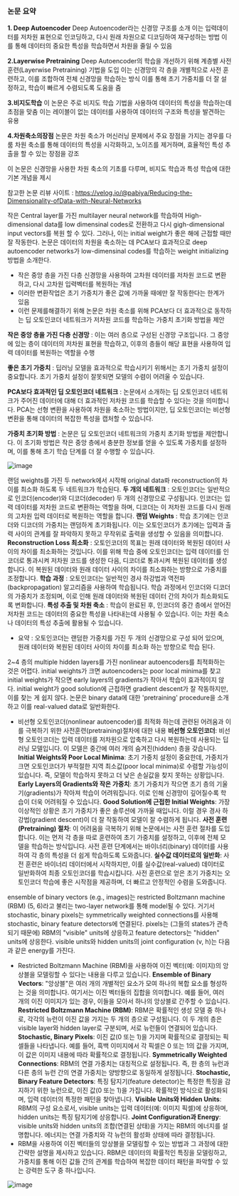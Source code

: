 ### 논문 요약
**1. Deep Autoencoder**
Deep Autoencoder라는 신경망 구조를 소개
이는 입력데이터를 저차원 표현으로 인코딩하고, 다시 원래 차원으로 디코딩하여 재구성하는 방법
이를 통해 데이터의 중요한 특성을 학습하면서 차원을 줄일 수 있음

**2.Layerwise Pretraining**
Deep Autoencoder의 학습을 개선하기 위해 계층별 사전 훈련(Layerwise Pretraining) 기법을 도입
이는 신경망의 각 층을 개별적으로 사전 훈련하고, 이를 조합하여 전체 신경망을 학습하는 방식
이를 통해 초기 가중치를 더 잘 설정하고, 학습이 빠르게 수렴되도록 도움을 줌

**3.비지도학습**
이 논문은 주로 비지도 학습 기법을 사용하여 데이터의 특성을 학습하는데 초점을 맞춤
이는 레이블이 없는 데이터를 사용하여 데이터의 구조와 특성을 발견하는 유용

**4.차원축소의장점**
논문은 차원 축소가 머신러닝 문제에서 주요 장점을 가지는 경우를 다룸
차원 축소를 통해 데이터의 특성을 시각화하고, 노이즈를 제거하며, 효율적인 특성 추출을 할 수 있는 장점을 강조

이 논문은 신경망을 사용한 차원 축소의 기초를 다루며, 비지도 학습과 특성 학습에 대한 기본 개념을 제시

참고한 논문 리뷰 사이트 : https://velog.io/@pabiya/Reducing-the-Dimensionality-ofData-with-Neural-Networks

작은 Central layer를 가진 multilayer neural network를 학습하여 High-dimensional data를 low dimensinal codes로 전환하고 다시 gigh-dimensional input vectors를 복원 할 수 있다.
그러나, 이는 initial weight가 좋은 해에 근접할 때만 잘 작동한다.
논문은 데이터의 차원을 축소하는 데 PCA보다 효과적으로 deep autoencoder networks가 low-dimensinal codes를 학습하는 weight initializing 방법을 소개한다.
- 작은 중앙 층을 가진 다층 신경망을 사용하여 고차원 데이터를 저차원 코드로 변환하고, 다시 고차원 입력벡터를 복원하는 개념
- 이러한 변환작업은 초기 가중치가 좋은 값에 가까울 때에만 잘 작동한다는 한계가 있음
- 이런 문제를해결하기 위해 논문은 차원 축소를 위해 PCA보다 더 효과적으로 동작하는 딥 오토인코더 네트워크가 저차원 코드를 학습하는 가중치 초기화 방법을 제안

**작은 중앙 층을 가진 다층 신경망** : 이는 여러 층으로 구성된 신경망 구조입니다. 그 중앙에 있는 층이 데이터의 저차원 표현을 학습하고, 이후의 층들이 해당 표현을 사용하여 입력 데이터를 복원하는 역할을 수행

**좋은 초기 가중치** : 딥러닝 모델을 효과적으로 학습시키기 위해서는 초기 가중치 설정이 중요합니다. 초기 가중치 설정이 잘못되면 모델의 수렴이 어려울 수 있습니다.

**PCA보다 효과적인 딥 오토인코더 네트워크** : 논문에서 소개하는 딥 오토인코더 네트워크가 주어진 데이터에 대해 더 효과적인 저차원 코드를 학습할 수 있다는 것을 의미합니다.
PCA는 선형 변환을 사용하여 차원을 축소하는 방법이지만, 딥 오토인코더는 비선형 변환을 통해 데이터의 복잡한 특성을 캡처할 수 있습니다.

**가중치 초기화 방법** :  논문은 딥 오토인코더 네트워크의 가중치 초기화 방법을 제안합니다. 이 초기화 방법은 작은 중앙 층에서 충분한 정보를 얻을 수 있도록 가중치를 설정하며, 이를 통해 초기 학습 단계를 더 잘 수행할 수 있습니다.

![image](https://github.com/jooyeop/Computer_Vison_Paper/assets/97720878/073e370a-f449-4b95-af61-3b00011e0274)

랜덤 weights를 가진 두 network에서 시작해 original data롸 reconstruction의 차이를 최소화 하도록 두 네트워크가 학습된다.
**두 개의 네트워크** : 오토인코더는 일반적으로 인코더(encoder)와 디코더(decoder) 두 개의 신경망으로 구성됩니다.
인코더는 입력 데이터를 저차원 코드로 변환하는 역할을 하며, 디코더는 이 저차원 코드를 다시 원래의 고차원 입력 데이터로 복원하는 역할을 합니다.
**랜덤 Weights** : 학습 초기에는 인코더와 디코더의 가중치는 랜덤하게 초기화됩니다. 이는 오토인코더가 초기에는 입력과 출력 사이의 관계를 잘 파악하지 못하고 무작위로 출력을 생성할 수 있음을 의미합니다.
**Reconstruction Loss 최소화** : 오토인코더의 목표는 원래 데이터와 복원된 데이터 사이의 차이를 최소화하는 것입니다.
이를 위해 학습 중에 오토인코더는 입력 데이터를 인코더로 통과시켜 저차원 코드를 생성한 다음, 디코더로 통과시켜 복원된 데이터를 생성합니다.
이 복원된 데이터와 원래 데이터 사이의 차이를 최소화하는 방향으로 가중치를 조정합니다.
**학습 과정** : 오토인코더는 일반적인 경사 하강법과 역전파(backpropagation) 알고리즘을 사용하여 학습됩니다.
학습 과정에서 인코더와 디코더의 가중치가 조정되며, 이로 인해 원래 데이터와 복원된 데이터 간의 차이가 최소화되도록 변화합니다.
**특성 추출 및 차원 축소** : 학습이 완료된 후, 인코더의 중간 층에서 얻어진 저차원 코드는 데이터의 중요한 특성을 나타내는데 사용될 수 있습니다. 이는 차원 축소나 데이터의 특성 추출에 활용될 수 있습니다.
- 요약 : 오토인코더는 랜덤한 가중치를 가진 두 개의 신경망으로 구성 되어 있으며, 원래 데이터와 복원된 데이터 사이의 차이를 최소화 하는 방향으로 학습 된다.

2~4 층의 multiple hidden layers를 가진 nonlinear autoencoders를 최적화하는 것은 어렵다. initial weights가 크면 autoencoders는 poor local minima를 찾고 initial weights가 작으면 early layers의 gradients가 작아서 학습이 효과적이지 않다. initial weight가 good solution에 근접하면 gradient descent가 잘 작동하지만, 이를 찾는 게 쉽지 않다. 논문은 binary data에 대한 'pretraining' procedure을 소개하고 이를 real-valued data로 일반화한다.
- 비선형 오토인코더(nonlinear autoencoder)를 최적화 하는데 관련된 어려움과 이를 극복하기 위한 사전훈련(pretraining)절차에 대한 내용
**비선형 오토인코더**: 비선형 오토인코더는 입력 데이터를 저차원으로 압축하고 다시 복원하는데 사용되는 딥러닝 모델입니다. 이 모델은 중간에 여러 개의 숨겨진(hidden) 층을 갖습니다.
**Initial Weights와 Poor Local Minima**: 초기 가중치 설정이 중요한데, 가중치가 크면 오토인코더가 부적절한 지역 최소값(poor local minima)로 수렴할 가능성이 있습니다.
즉, 모델이 학습하지 못하고 더 낮은 손실값을 찾지 못하는 상황입니다.
**Early Layers의 Gradients와 작은 가중치**: 초기 가중치가 작으면 초기 층의 기울기(gradients)가 작아져 학습이 어려워집니다. 이로 인해 신경망이 깊어질수록 학습이 더욱 어려워질 수 있습니다.
**Good Solution에 근접한 Initial Weights**: 가장 이상적인 상황은 초기 가중치가 좋은 솔루션에 가까울 때입니다. 이럴 경우 경사 하강법(gradient descent)이 더 잘 작동하여 모델이 잘 수렴하게 됩니다.
**사전 훈련(Pretraining) 절차**: 이 어려움을 극복하기 위해 논문에서는 사전 훈련 절차를 도입합니다. 이는 먼저 각 층을 따로 훈련하여 초기 가중치를 설정하고, 이후에 전체 모델을 학습하는 방식입니다.
사전 훈련 단계에서는 바이너리(binary) 데이터를 사용하여 각 층의 특성을 더 쉽게 학습하도록 도와줍니다.
**실수값 데이터로의 일반화**: 사전 훈련은 바이너리 데이터에서 시작하지만, 이를 실수값(real-valued) 데이터로 일반화하여 최종 오토인코더를 학습시킵니다. 사전 훈련으로 얻은 초기 가중치는 오토인코더 학습에 좋은 시작점을 제공하며, 더 빠르고 안정적인 수렴을 도와줍니다.

ensemble of binary vectors (e.g., images)는 restricted Boltzmann machine (RBM) (5, 6)라고 불리는 two-layer network를 통해 model될 수 있다. 거기서 stochastic, binary pixels는 symmetrically weighted connections를 사용해 stochastic, binary feature detectors에 연결된다. pixels는 (그들의 states가 관측되기 때문에) RBM의 "visible" units에 상응하고 feature detectors는 "hidden" units에 상응한다. visible units와 hidden units의 joint configuration (v, h)는 다음과 같은 energy를 가진다.
- Restricted Boltzmann Machine (RBM)을 사용하여 이진 벡터(예: 이미지)의 앙상블을 모델링할 수 있다는 내용을 다루고 있습니다.
**Ensemble of Binary Vectors**: "앙상블"은 여러 개의 개별적인 요소가 모여 하나의 복합 요소를 형성하는 것을 의미합니다.
여기서는 이진 벡터들의 집합을 의미합니다. 예를 들어, 여러 개의 이진 이미지가 있는 경우, 이들을 모아서 하나의 앙상블로 간주할 수 있습니다.
**Restricted Boltzmann Machine (RBM)**: RBM은 확률적인 생성 모델 중 하나로, 각각의 뉴런이 이진 값을 가지는 두 개의 층으로 구성됩니다.
이 두 개의 층은 visible layer와 hidden layer로 구분되며, 서로 뉴런들이 연결되어 있습니다.
**Stochastic, Binary Pixels**: 이진 값(0 또는 1)을 가지며 확률적으로 결정되는 픽셀들을 나타냅니다.
예를 들어, 흑백 이미지에서 각 픽셀은 0 또는 1의 값을 가지며, 이 값은 이미지 내용에 따라 확률적으로 결정됩니다.
**Symmetrically Weighted Connections**: RBM의 연결 가중치는 대칭적으로 설정됩니다. 즉, 한 층의 뉴런과 다른 층의 뉴런 간의 연결 가중치는 양방향으로 동일하게 설정됩니다.
**Stochastic, Binary Feature Detectors**: 특징 탐지기(feature detector)는 특정한 특징을 감지하기 위한 뉴런으로, 이진 값(0 또는 1)을 가집니다. 확률적인 방식으로 활성화되며, 입력 데이터의 특정한 패턴을 찾아냅니다.
**Visible Units와 Hidden Units**: RBM의 구성 요소로서, visible units는 입력 데이터(예: 이미지 픽셀)에 상응하며, hidden units는 특징 탐지기에 상응합니다.
**Joint Configuration과 Energy**: visible units와 hidden units의 조합(연결된 상태)을 가지는 RBM의 에너지를 설명합니다. 에너지는 연결 가중치와 각 뉴런의 활성화 상태에 따라 결정됩니다.
- RBM을 사용하여 이진 벡터들의 앙상블을 모델링할 수 있는 방법과 그 과정에 대한 간략한 설명을 제시하고 있습니다. RBM은 데이터의 확률적인 특징을 모델링하고, 가중치를 통해 이진 값들 간의 관계를 학습하여 복잡한 데이터 패턴을 파악할 수 있는 강력한 도구 중 하나입니다.

![image](https://github.com/jooyeop/Computer_Vison_Paper/assets/97720878/abf19bcf-bf4f-4915-9949-ab794b8ec5b6)


